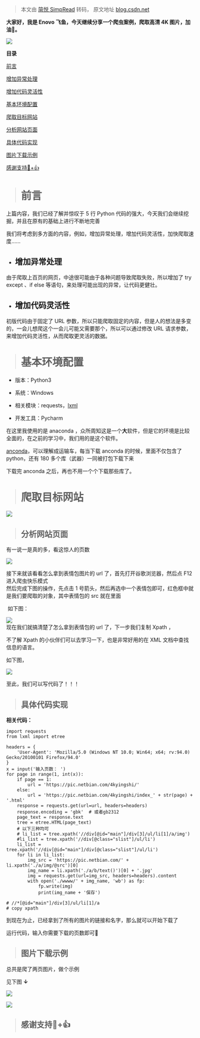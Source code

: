 > 本文由 [简悦 SimpRead](http://ksria.com/simpread/) 转码， 原文地址 [blog.csdn.net](https://blog.csdn.net/m0_63244368/article/details/128815116?spm=1001.2100.3001.7377&utm_medium=distribute.pc_feed_blog_category.none-task-blog-classify_tag-7-128815116-null-null.nonecase&depth_1-utm_source=distribute.pc_feed_blog_category.none-task-blog-classify_tag-7-128815116-null-null.nonecase)

**大家好，我是 Enovo 飞鱼，今天继续分享一个爬虫案例，爬取高清 4K 图片，加油💪。**

![](https://img-blog.csdnimg.cn/605181c2bc654e958cdb134444664fb6.png)

**目录**

[前言](#t0)

[增加异常处理](#t1)

[增加代码灵活性](#t2)

[基本环境配置](#t3)

[爬取目标网站](#t4)

[分析网站页面](#t5)

[具体代码实现](#t6)

[图片下载示例](#t7)

[感谢支持🙇‍+👍](#t8)

> 前言
> ==

上篇内容，我们已经了解并惊叹于 5 行 Python 代码的强大，今天我们会继续挖掘，并且在原有的基础上进行不断地完善

我们将考虑到多方面的内容，例如，增加异常处理，增加代码灵活性，加快爬取速度……

*   增加异常处理
    ------
    

由于爬取上百页的网页，中途很可能由于各种问题导致爬取失败，所以增加了 try except 、if else 等语句，来处理可能出现的异常，让代码更健壮。

*   增加代码灵活性
    -------
    

初版代码由于固定了 URL 参数，所以只能爬取固定的内容，但是人的想法是多变的，一会儿想爬这个一会儿可能又需要那个，所以可以通过修改 URL 请求参数，来增加代码灵活性，从而爬取更灵活的数据。

> 基本环境配置
> ======

*   版本：Python3
    
*   系统：Windows
    
*   相关模块：requests，[lxml](https://so.csdn.net/so/search?q=lxml&spm=1001.2101.3001.7020)
    
*   开发工具：Pycharm
    

在这里我使用的是 anaconda ，众所周知这是一个**大**软件，但是它的环境是比较全面的，在之前的学习中，我们用的是这个软件。

[anconda](https://so.csdn.net/so/search?q=anconda&spm=1001.2101.3001.7020)，可以理解成运输车，每当下载 anconda 的时候，里面不仅包含了 python，还有 180 多个库（武器）一同被打包下载下来

下载完 anconda 之后，再也不用一个个下载那些库了。

> 爬取目标网站
> ======

![](https://img-blog.csdnimg.cn/8b4a5aef1811411c8c4eb90c0c95560a.png)

> 分析网站页面
> ------

有一说一是真的多，看这惊人的页数 

![](https://img-blog.csdnimg.cn/877bbc9fe4d34793b53c92e53640205e.png)

  
接下来就该看看怎么拿到表情包图片的 url 了，首先打开谷歌浏览器，然后点 F12 进入爬虫快乐模式  
然后完成下图的操作，先点击 1 号箭头，然后再选中一个表情包即可，红色框中就是我们要爬取的对象，其中表情包的 src 就在里面

 如下图：

  
![](https://img-blog.csdnimg.cn/3aeb13c9eb9c4a01be264c116068d2d3.png)  
现在我们就搞清楚了怎么拿到表情包的 url 了，下一步我们复制 Xpath ，

不了解 Xpath 的小伙伴们可以去学习一下，也是非常好用的在 XML 文档中查找信息的语言。

如下图， 

![](https://img-blog.csdnimg.cn/6bde7f04ab5e4812964f35b9358266de.png)

至此，我们可以写代码了！！！

> 具体代码实现
> ------

 **相关代码：**

```
import requests
from lxml import etree
 
headers = {
    'User-Agent': 'Mozilla/5.0 (Windows NT 10.0; Win64; x64; rv:94.0) Gecko/20100101 Firefox/94.0'
}
x = input('输入页数： ')
for page in range(1, int(x)):
    if page == 1:
        url = 'https://pic.netbian.com/4kyingshi/'
    else:
        url = 'https://pic.netbian.com/4kyingshi/index_' + str(page) + '.html'
    response = requests.get(url=url, headers=headers)
    response.encoding = 'gbk'  # 或者gb2312
    page_text = response.text
    tree = etree.HTML(page_text)
    # 以下三种均可
    # li_list = tree.xpath('//div[@id="main"]/div[3]/ul/li[1]/a/img')
    #li_list = tree.xpath('//div[@class="slist"]/ul/li')
    li_list = tree.xpath('//div[@id="main"]/div[@class="slist"]/ul/li')
    for li in li_list:
        img_src = 'https://pic.netbian.com/' + li.xpath('./a/img/@src')[0]
        img_name = li.xpath('./a/b/text()')[0] + '.jpg'
        img = requests.get(url=img_src, headers=headers).content
        with open('./wwww/' + img_name, 'wb') as fp:
            fp.write(img)
            print(img_name + '保存')
 
# //*[@id="main"]/div[3]/ul/li[1]/a
# copy xpath
```

到现在为止，已经拿到了所有的图片的链接和名字，那么就可以开始下载了

运行代码，输入你需要下载的页数即可🐒

> 图片下载示例
> ------

总共是爬了两页图片，做个示例

见下图 **↓**

![](https://img-blog.csdnimg.cn/9eff970843f540149ddb506913363ce2.png)

![](https://img-blog.csdnimg.cn/268ffdbdeefb43b6b211ae36b98fc37c.png)

> 感谢支持🙇‍+👍
> ----------